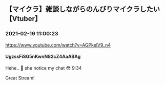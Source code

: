 ## 【マイクラ】雑談しながらのんびりマイクラしたい【Vtuber】
### 2021-02-19 11:00:23
https://www.youtube.com/watch?v=AGPkelV9_n4
#### UgzssFiSG5nKwnN82cZ4AaABAg
Hehe.. 🤤 she notice my chat 😳 9:34

Great Stream!

